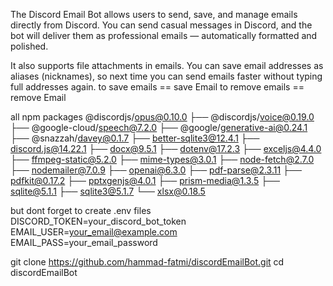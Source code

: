 The Discord Email Bot allows users to send, save, and manage emails directly from Discord.
You can send casual messages in Discord, and the bot will deliver them as professional emails — automatically formatted and polished.

It also supports file attachments in emails.
You can save email addresses as aliases (nicknames), so next time you can send emails faster without typing full addresses again.
to save emails == save Email
to remove emails == remove Email


all npm packages 
@discordjs/opus@0.10.0
├── @discordjs/voice@0.19.0
├── @google-cloud/speech@7.2.0
├── @google/generative-ai@0.24.1
├── @snazzah/davey@0.1.7
├── better-sqlite3@12.4.1
├── discord.js@14.22.1
├── docx@9.5.1
├── dotenv@17.2.3
├── exceljs@4.4.0
├── ffmpeg-static@5.2.0
├── mime-types@3.0.1
├── node-fetch@2.7.0
├── nodemailer@7.0.9
├── openai@6.3.0
├── pdf-parse@2.3.11
├── pdfkit@0.17.2
├── pptxgenjs@4.0.1
├── prism-media@1.3.5
├── sqlite@5.1.1
├── sqlite3@5.1.7
└── xlsx@0.18.5



but dont forget to create .env files
DISCORD_TOKEN=your_discord_bot_token
EMAIL_USER=your_email@example.com
EMAIL_PASS=your_email_password


git clone https://github.com/hammad-fatmi/discordEmailBot.git
cd discordEmailBot
